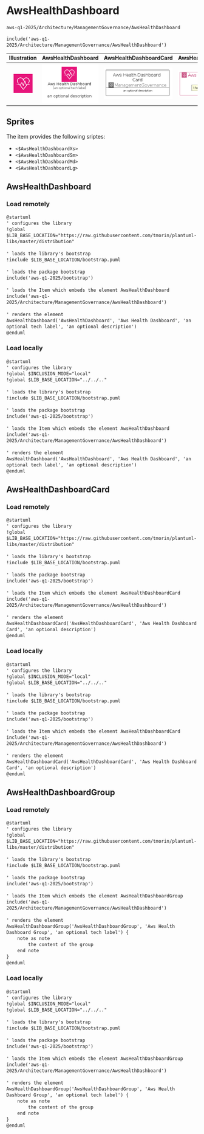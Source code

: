 # AwsHealthDashboard


```text
aws-q1-2025/Architecture/ManagementGovernance/AwsHealthDashboard
```

```text
include('aws-q1-2025/Architecture/ManagementGovernance/AwsHealthDashboard')
```



| Illustration | AwsHealthDashboard | AwsHealthDashboardCard | AwsHealthDashboardGroup |
| :---: | :---: | :---: | :---: |
| ![illustration for Illustration](../../../aws-q1-2025/Architecture/ManagementGovernance/AwsHealthDashboard.png) | ![illustration for AwsHealthDashboard](../../../aws-q1-2025/Architecture/ManagementGovernance/AwsHealthDashboard.Local.png) | ![illustration for AwsHealthDashboardCard](../../../aws-q1-2025/Architecture/ManagementGovernance/AwsHealthDashboardCard.Local.png) | ![illustration for AwsHealthDashboardGroup](../../../aws-q1-2025/Architecture/ManagementGovernance/AwsHealthDashboardGroup.Local.png) |



## Sprites
The item provides the following sriptes:

- `<$AwsHealthDashboardXs>`
- `<$AwsHealthDashboardSm>`
- `<$AwsHealthDashboardMd>`
- `<$AwsHealthDashboardLg>`





## AwsHealthDashboard

### Load remotely
```plantuml
@startuml
' configures the library
!global $LIB_BASE_LOCATION="https://raw.githubusercontent.com/tmorin/plantuml-libs/master/distribution"

' loads the library's bootstrap
!include $LIB_BASE_LOCATION/bootstrap.puml

' loads the package bootstrap
include('aws-q1-2025/bootstrap')

' loads the Item which embeds the element AwsHealthDashboard
include('aws-q1-2025/Architecture/ManagementGovernance/AwsHealthDashboard')

' renders the element
AwsHealthDashboard('AwsHealthDashboard', 'Aws Health Dashboard', 'an optional tech label', 'an optional description')
@enduml
```

### Load locally
```plantuml
@startuml
' configures the library
!global $INCLUSION_MODE="local"
!global $LIB_BASE_LOCATION="../../.."

' loads the library's bootstrap
!include $LIB_BASE_LOCATION/bootstrap.puml

' loads the package bootstrap
include('aws-q1-2025/bootstrap')

' loads the Item which embeds the element AwsHealthDashboard
include('aws-q1-2025/Architecture/ManagementGovernance/AwsHealthDashboard')

' renders the element
AwsHealthDashboard('AwsHealthDashboard', 'Aws Health Dashboard', 'an optional tech label', 'an optional description')
@enduml
```

## AwsHealthDashboardCard

### Load remotely
```plantuml
@startuml
' configures the library
!global $LIB_BASE_LOCATION="https://raw.githubusercontent.com/tmorin/plantuml-libs/master/distribution"

' loads the library's bootstrap
!include $LIB_BASE_LOCATION/bootstrap.puml

' loads the package bootstrap
include('aws-q1-2025/bootstrap')

' loads the Item which embeds the element AwsHealthDashboardCard
include('aws-q1-2025/Architecture/ManagementGovernance/AwsHealthDashboard')

' renders the element
AwsHealthDashboardCard('AwsHealthDashboardCard', 'Aws Health Dashboard Card', 'an optional description')
@enduml
```

### Load locally
```plantuml
@startuml
' configures the library
!global $INCLUSION_MODE="local"
!global $LIB_BASE_LOCATION="../../.."

' loads the library's bootstrap
!include $LIB_BASE_LOCATION/bootstrap.puml

' loads the package bootstrap
include('aws-q1-2025/bootstrap')

' loads the Item which embeds the element AwsHealthDashboardCard
include('aws-q1-2025/Architecture/ManagementGovernance/AwsHealthDashboard')

' renders the element
AwsHealthDashboardCard('AwsHealthDashboardCard', 'Aws Health Dashboard Card', 'an optional description')
@enduml
```

## AwsHealthDashboardGroup

### Load remotely
```plantuml
@startuml
' configures the library
!global $LIB_BASE_LOCATION="https://raw.githubusercontent.com/tmorin/plantuml-libs/master/distribution"

' loads the library's bootstrap
!include $LIB_BASE_LOCATION/bootstrap.puml

' loads the package bootstrap
include('aws-q1-2025/bootstrap')

' loads the Item which embeds the element AwsHealthDashboardGroup
include('aws-q1-2025/Architecture/ManagementGovernance/AwsHealthDashboard')

' renders the element
AwsHealthDashboardGroup('AwsHealthDashboardGroup', 'Aws Health Dashboard Group', 'an optional tech label') {
    note as note
        the content of the group
    end note
}
@enduml
```

### Load locally
```plantuml
@startuml
' configures the library
!global $INCLUSION_MODE="local"
!global $LIB_BASE_LOCATION="../../.."

' loads the library's bootstrap
!include $LIB_BASE_LOCATION/bootstrap.puml

' loads the package bootstrap
include('aws-q1-2025/bootstrap')

' loads the Item which embeds the element AwsHealthDashboardGroup
include('aws-q1-2025/Architecture/ManagementGovernance/AwsHealthDashboard')

' renders the element
AwsHealthDashboardGroup('AwsHealthDashboardGroup', 'Aws Health Dashboard Group', 'an optional tech label') {
    note as note
        the content of the group
    end note
}
@enduml
```

